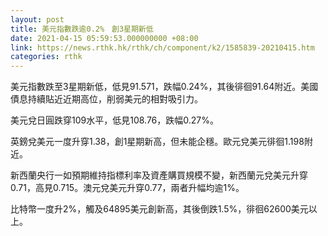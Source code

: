 ```yaml
---
layout: post
title: 美元指數跌逾0.2%　創3星期新低
date: 2021-04-15 05:59:53.000000000 +08:00
link: https://news.rthk.hk/rthk/ch/component/k2/1585839-20210415.htm
categories: rthk
---
```


美元指數跌至3星期新低，低見91.571，跌幅0.24%，其後徘徊91.64附近。美國債息持續貼近近期高位，削弱美元的相對吸引力。

美元兌日圓跌穿109水平，低見108.76，跌幅0.27%。

英鎊兌美元一度升穿1.38，創1星期新高，但未能企穩。歐元兌美元徘徊1.198附近。

新西蘭央行一如預期維持指標利率及資產購買規模不變，新西蘭元兌美元升穿0.71，高見0.715。澳元兌美元升穿0.77，兩者升幅均逾1%。

比特幣一度升2%，觸及64895美元創新高，其後倒跌1.5%，徘徊62600美元以上。
